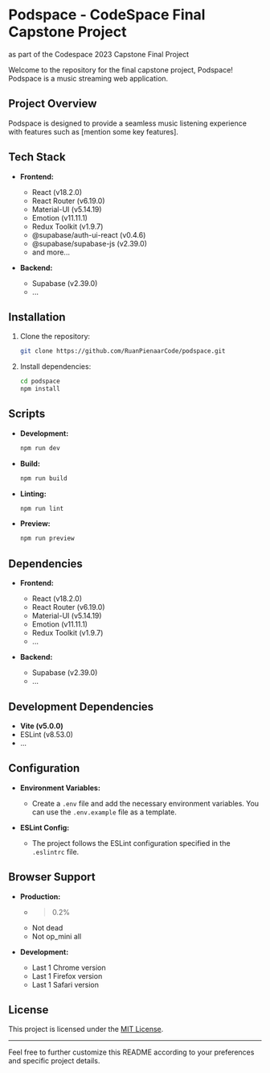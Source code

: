 # Podspace - CodeSpace Final Capstone Project

as part of the Codespace 2023 Capstone Final Project

Welcome to the repository for the final capstone project, Podspace! Podspace is a music streaming web application.

## Project Overview

Podspace is designed to provide a seamless music listening experience with features such as [mention some key features].

## Tech Stack

- **Frontend:**

  - React (v18.2.0)
  - React Router (v6.19.0)
  - Material-UI (v5.14.19)
  - Emotion (v11.11.1)
  - Redux Toolkit (v1.9.7)
  - @supabase/auth-ui-react (v0.4.6)
  - @supabase/supabase-js (v2.39.0)
  - and more...

- **Backend:**
  - Supabase (v2.39.0)
  - ...

## Installation

1. Clone the repository:

   ```bash
   git clone https://github.com/RuanPienaarCode/podspace.git
   ```

2. Install dependencies:

   ```bash
   cd podspace
   npm install
   ```

## Scripts

- **Development:**

  ```bash
  npm run dev
  ```

- **Build:**

  ```bash
  npm run build
  ```

- **Linting:**

  ```bash
  npm run lint
  ```

- **Preview:**
  ```bash
  npm run preview
  ```

## Dependencies

- **Frontend:**

  - React (v18.2.0)
  - React Router (v6.19.0)
  - Material-UI (v5.14.19)
  - Emotion (v11.11.1)
  - Redux Toolkit (v1.9.7)
  - ...

- **Backend:**
  - Supabase (v2.39.0)
  - ...

## Development Dependencies

- **Vite (v5.0.0)**
- ESLint (v8.53.0)
- ...

## Configuration

- **Environment Variables:**

  - Create a `.env` file and add the necessary environment variables. You can use the `.env.example` file as a template.

- **ESLint Config:**
  - The project follows the ESLint configuration specified in the `.eslintrc` file.

## Browser Support

- **Production:**

  - > 0.2%
  - Not dead
  - Not op_mini all

- **Development:**
  - Last 1 Chrome version
  - Last 1 Firefox version
  - Last 1 Safari version

## License

This project is licensed under the [MIT License](LICENSE).

---

Feel free to further customize this README according to your preferences and specific project details.
